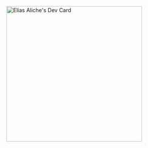 <a href="https://app.daily.dev/eliasaliche"><img src="https://api.daily.dev/devcards/v2/DrmjqCjWat0UCbJgBJHBZ.png?type=default&r=nqd" width="356" alt="Elias Aliche's Dev Card"/></a>
